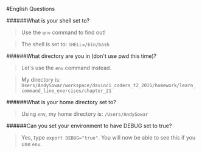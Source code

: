 #English Questions

######What is your shell set to?

>Use the `env` command to find out!

>The shell is set to: `SHELL=/bin/bash`

######What directory are you in (don't use pwd this time)?

>Let's use the `env` command instead.

>My directory is: `Users/AndySowar/workspace/davinci_coders_t2_2015/homework/learn_command_line_exercises/chapter_21`

######What is your home directory set to?

>Using `env`, my home directory is: `/Users/AndySowar`

######Can you set your environment to have DEBUG set to true?

>Yes, type `export DEBUG="true"`. You will now be able to see this if you use `env`.


